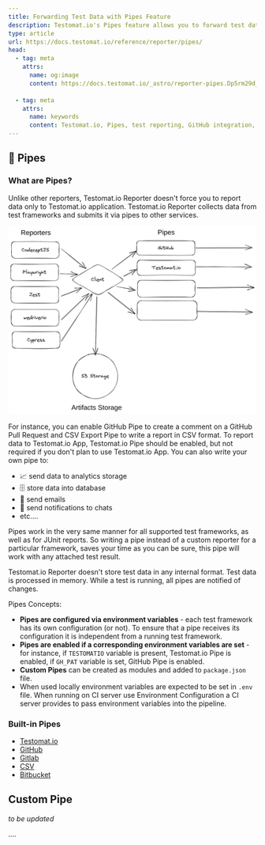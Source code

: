 ```yaml
---
title: Forwarding Test Data with Pipes Feature
description: Testomat.io's Pipes feature allows you to forward test data from your test framework to other services like GitHub, GitLab, or CSV reports. Pipes are configured via environment variables and can be customized to send data to analytics, databases, or notifications. You can also create custom pipes for specific needs, ensuring compatibility across different test frameworks.
type: article
url: https://docs.testomat.io/reference/reporter/pipes/
head:
  - tag: meta
    attrs:
      name: og:image
      content: https://docs.testomat.io/_astro/reporter-pipes.Dp5rm29d_1cQLBw.webp
      
  - tag: meta
    attrs:
      name: keywords
      content: Testomat.io, Pipes, test reporting, GitHub integration, GitLab, CSV reports, CI pipelines, custom pipes, environment variables, test frameworks
---
```

## 📯 Pipes

### What are Pipes?

Unlike other reporters, Testomat.io Reporter doesn't force you to report data only to Testomat.io application. Testomat.io Reporter collects data from test frameworks and submits it via pipes to other services.

![](./images/reporter-pipes.png)

For instance, you can enable GitHub Pipe to create a comment on a GitHub Pull Request and CSV Export Pipe to write a report in CSV format. To report data to Testomat.io App, Testomat.io Pipe should be enabled, but not required if you don't plan to use Testomat.io App. You can also write your own pipe to:

- 📈 send data to analytics storage
- 🗄 store data into database
- 📧 send emails
- 💬 send notifications to chats
- etc....

Pipes work in the very same manner for all supported test frameworks, as well as for JUnit reports. So writing a pipe instead of a custom reporter for a particular framework, saves your time as you can be sure, this pipe will work with any attached test result.

Testomat.io Reporter doesn't store test data in any internal format. Test data is processed in memory. While a test is running, all pipes are notified of changes.

Pipes Concepts:

- **Pipes are configured via environment variables** - each test framework has its own configuration (or not). To ensure that a pipe receives its configuration it is independent from a running test framework.
- **Pipes are enabled if a corresponding environment variables are set** - for instance, if `TESTOMATIO` variable is present, Testomat.io Pipe is enabled, if `GH_PAT` variable is set, GitHub Pipe is enabled.
- **Custom Pipes** can be created as modules and added to `package.json` file.
- When used locally environment variables are expected to be set in `.env` file. When running on CI server use Environment Configuration a CI server provides to pass environment variables into the pipeline.

### Built-in Pipes

- [Testomat.io](./pipes/testomatio.md)
- [GitHub](./pipes/github.md)
- [Gitlab](./pipes/gitlab.md)
- [CSV](./pipes/csv.md)
- [Bitbucket](./pipes/bitbucket.md)

## Custom Pipe

_to be updated_

....

